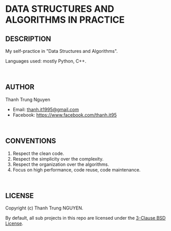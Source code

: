 # DATA STRUCTURES AND ALGORITHMS IN PRACTICE

## DESCRIPTION

My self-practice in "Data Structures and Algorithms".

Languages used: mostly Python, C++.

&nbsp;

## AUTHOR

Thanh Trung Nguyen

- Email: thanh.it1995@gmail.com
- Facebook: <https://www.facebook.com/thanh.it95>

&nbsp;

## CONVENTIONS

1. Respect the clean code.
2. Respect the simplicity over the complexity.
3. Respect the organization over the algorithms.
4. Focus on high performance, code reuse, code maintenance.

&nbsp;

## LICENSE

Copyright (c) Thanh Trung NGUYEN.

By default, all sub projects in this repo are licensed under the [3-Clause BSD License](LICENSE.txt).
